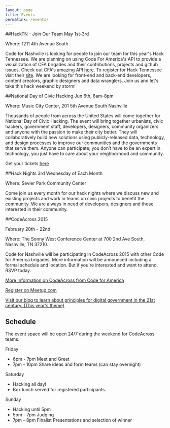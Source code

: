 ```yaml
---
layout: page
title: Events
permalink: /events/
---
```

##HackTN - Join Our Team
May 1st-3rd

Where: 1211 4th Avenue South

Code for Nashville is looking for people to join our team for this year's Hack Tennessee. We are planning on using Code For America's API to provide a visualization of CFA brigades and their contributions, projects and github issues. Check out CFA's amazing API [here](http://codeforamerica.org/api/). To register for Hack Tennessee visit their [site](http://www.hacktennessee.com/). We are looking for front-end and back-end developers, content creators, graphic designers and data wranglers. Join us and let's take this hack weekend by storm!

##National Day of Civic Hacking
Jun 6th, 8am-8pm

Where: Music City Center, 201 5th Avenue South Nashville

Thousands of people from across the United States will come together for National Day of Civic Hacking. The event will bring together urbanists, civic hackers, government staff, developers, designers, community organizers and anyone with the passion to make their city better. They will collaboratively build new solutions using publicly-released data, technology, and design processes to improve our communities and the governments that serve them. Anyone can participate; you don’t have to be an expert in technology, you just have to care about your neighborhood and community.

Get your tickets [here](http://www.eventbrite.com/e/national-day-of-civic-hacking-nashville-tickets-16571162794)

##Hack Nights 
3rd Wednesday of Each Month

Where: Sevier Park Community Center

Come join us every month for our hack nights where we discuss new and existing projects and work in teams on civic projects to benefit the community. We are always in need of developers, designers and those interested in their community. 

##CodeAcross 2015

February 20th - 22nd

Where: The Sonny West Conference Center at 700 2nd Ave South, Nashville, TN 37210.

Code for Nashville will be participating in CodeAcross 2015 with other Code for
America brigades. More information will be announced including a formal schedule
and location. But if you're interested and want to attend, RSVP today.

[More Information on CodeAcross from Code for America](http://www.codeforamerica.org/events/codeacross-2015/)

[Register on Meetup.com](http://www.meetup.com/code-for-nashville/events/219083666/)

[Visit our blog to learn about principles for digital government in the 21st century. (This year's theme)](/blog/)

Schedule
--------

The event space will be open 24/7 during the weekend for CodeAcross teams.

Friday

* 6pm - 7pm Meet and Greet
* 7pm - 10pm Share ideas and form teams (can stay overnight)

Saturday

* Hacking all day!
* Box lunch served for registered participants.

Sunday

* Hacking until 5pm
* 5pm - 7pm Judging
* 7pm - 8pm Finalist Presentations and selection of winner
